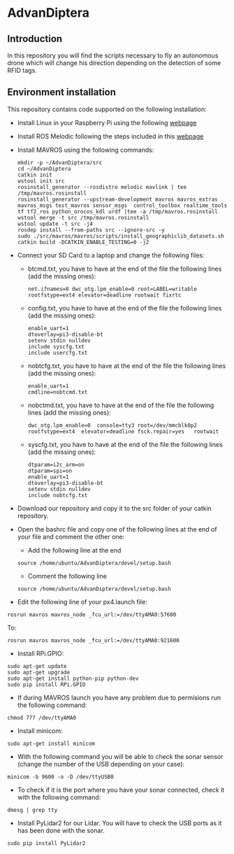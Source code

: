 # AdvanDiptera
## Introduction

In this repository you will find the scripts necessary to fly an autonomous drone which will change his direction depending on the detection of some RFID tags. 

## Environment installation

This repository contains code supported on the following installation:

* Install Linux in your Raspberry Pi using the following [webpage](https://ubuntu.com/download/raspberry-pi) 

* Install ROS Melodic following the steps included in this [webpage](http://wiki.ros.org/melodic)

* Install MAVROS using the following commands:

  ```
  mkdir -p ~/AdvanDiptera/src
  cd ~/AdvanDiptera
  catkin init
  wstool init src
  rosinstall_generator --rosdistro melodic mavlink | tee /tmp/mavros.rosinstall
  rosinstall_generator --upstream-development mavros mavros_extras mavros_msgs test_mavros sensor_msgs  control_toolbox realtime_tools tf tf2_ros python_orocos_kdl urdf |tee -a /tmp/mavros.rosinstall
  wstool merge -t src /tmp/mavros.rosinstall
  wstool update -t src -j4
  rosdep install --from-paths src --ignore-src -y
  sudo ./src/mavros/mavros/scripts/install_geographiclib_datasets.sh
  catkin build -DCATKIN_ENABLE_TESTING=0 -j2
  ```
* Connect your SD Card to a laptop and change the following files:

  * btcmd.txt, you have to have at the end of the file the following lines (add the missing ones):
  
    ```
    net.ifnames=0 dwc_otg.lpm_enable=0 root=LABEL=writable rootfstype=ext4 elevator=deadline rootwait fixrtc
	
    ``` 
 
  * config.txt, you have to have at the end of the file the following lines (add the missing ones):
    
    ```
    enable_uart=1
    dtoverlay=pi3-disable-bt
    setenv stdin nulldev
    include syscfg.txt
    include usercfg.txt
    ```  
    
  * nobtcfg.txt, you have to have at the end of the file the following lines (add the missing ones):
    
    ```
    enable_uart=1
    cmdline=nobtcmd.txt
    ```  
    
  * nobctmd.txt, you have to have at the end of the file the following lines (add the missing ones):
  
    ```
    dwc_otg.lpm_enable=0  console=tty3 root=/dev/mmcblk0p2 rootfstype=ext4  elevator=deadline fsck.repair=yes   rootwait
    ```	 
	     
  * syscfg.txt, you have to have at the end of the file the following lines (add the missing ones):
    
    ```
    dtparam=i2c_arm=on
    dtparam=spi=on
    enable_uart=1
    dtoverlay=pi3-disable-bt
    setenv stdin nulldev
    include nobtcfg.txt
    ```   

* Download our repository and copy it to the src folder of your catkin repository. 

* Open the bashrc file and copy one of the following lines at the end of your file and comment the other one:
	
    * Add the following line at the end 
    
    ```
    source /home/ubuntu/AdvanDiptera/devel/setup.bash
    ```
    
    * Comment the following line  
    
    ```
    source /home/ubuntu/AdvanDiptera/devel/setup.bash
    ```
	
* Edit the following line of your px4.launch file:

```
rosrun mavros mavros_node _fcu_url:=/dev/ttyAMA0:57600
```

To: 

```
rosrun mavros mavros_node _fcu_url:=/dev/ttyAMA0:921600
```

* Install RPi.GPIO:
```
sudo apt-get update
sudo apt-get upgrade
sudo apt-get install python-pip python-dev
sudo pip install RPi.GPIO  
```

* If during MAVROS launch you have any problem due to permisions run the following command:

```
chmod 777 /dev/ttyAMA0
```

* Install minicom:
```
sudo apt‑get install minicom
```

* With the following command you will be able to check the sonar sensor (change the number of the USB depending on your case):
```
minicom -b 9600 -o -D /dev/ttyUSB0
```
* To check if it is the port where you have your sonar connected, check it with the following command:

```
dmesg | grep tty
```

* Install PyLidar2 for our Lidar. You will have to check the USB ports as it has been done with the sonar.

```
sudo pip install PyLidar2
```
